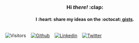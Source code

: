 <div align="center">
        <br>
        <br>
        <br>
        <br>
        <!-- <img src="https://raw.githubusercontent.com/gokhanmelma/gokhanmelma/main/tada.svg?sanitize=true" width="60" height="60"> -->
        <h3>Hi <i>there!</i> :clap: </h3>
        <h4>I :heart: share my ideas on the :octocat:<a href="https://gist.github.com/gokhanmelma" target="_blank"> gists</a>.
        <br>
        <br>
</div>

<div>
        
![Visitors](https://visitor-badge.glitch.me/badge?page_id=gokhanmelma.gokhanmelma) &nbsp;&nbsp;
[![Github](https://img.shields.io/github/followers/gokhanmelma.svg?label=GitHub&style=social)](https://github.com/gokhanmelma) &nbsp;&nbsp;
[![Linkedin](https://img.shields.io/badge/LinkedIn--_.svg?style=social&logo=linkedin)](https://www.linkedin.com/in/gokhanmelma) &nbsp;&nbsp;
[![Twitter](https://img.shields.io/twitter/follow/gokhanmelma?label=Twitter&style=social)](https://twitter.com/intent/follow?screen_name=gokhanmelma) &nbsp;&nbsp;
</div>

<!-- --- -->

<br />
<!-- <img align="left" src="https://github-readme-stats.vercel.app/api/top-langs/?username=gokhanmelma&theme=white" />  -->

<!-- <img align="left" alt="gokhanmelma's Github Stats" src="https://github-readme-stats.vercel.app/api?username=gokhanmelma&show_icons=true&hide_border=true" /> -->
